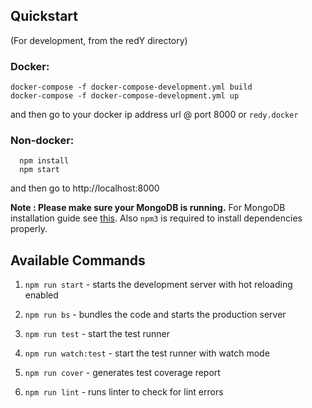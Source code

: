 ## Quickstart

(For development, from the redY directory)

### Docker:
```
docker-compose -f docker-compose-development.yml build
docker-compose -f docker-compose-development.yml up
```
and then go to your docker ip address url @ port 8000
or 
`redy.docker`

### Non-docker:
```
  npm install
  npm start
```
and then go to http://localhost:8000

**Note : Please make sure your MongoDB is running.** For MongoDB installation guide see [this](https://docs.mongodb.org/v3.0/installation/). Also `npm3` is required to install dependencies properly.

## Available Commands

1. `npm run start` - starts the development server with hot reloading enabled

2. `npm run bs` - bundles the code and starts the production server

3. `npm run test` - start the test runner

4. `npm run watch:test` - start the test runner with watch mode

5. `npm run cover` - generates test coverage report

6. `npm run lint` - runs linter to check for lint errors
